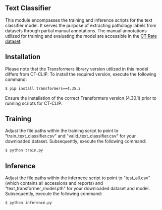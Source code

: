 ## Text Classifier

This module encompasses the training and inference scripts for the text classifier model. It serves the purpose of extracting pathology labels from datasets through partial manual annotations. The manual annotations utilized for training and evaluating the model are accessible in the [CT Rate dataset](https://huggingface.co/datasets/ibrahimhamamci/CT-RATE).

## Installation

Please note that the Transformers library version utilized in this model differs from CT-CLIP. To install the required version, execute the following command:

```bash
$ pip install transformers==4.35.2 
```

Ensure the installation of the correct Transformers version (4.30.1) prior to running scripts for CT-CLIP.

## Training

Adjust the file paths within the training script to point to "train_text_classifier.csv" and "valid_text_classifier.csv" for your downloaded dataset. Subsequently, execute the following command:

```bash
$ python train.py
```

## Inference

Adjust the file paths within the infernece script to point to "test_all.csv" (which contains all accessions and reports) and "text_transformer_model.pth" for your downloaded dataset and model. Subsequently, execute the following command:

```bash
$ python inference.py
```
